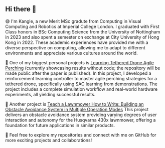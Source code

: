 ## Hi there 👋

<!--
**kyrran/kyrran** is a ✨ _special_ ✨ repository because its `README.md` (this file) appears on your GitHub profile.

Here are some ideas to get you started:

- 🔭 I’m currently working on ...
- 🌱 I’m currently learning ...
- 👯 I’m looking to collaborate on ...
- 🤔 I’m looking for help with ...
- 💬 Ask me about ...
- 📫 How to reach me: ...
- 😄 Pronouns: ...
- ⚡ Fun fact: ...
-->

😄 I'm Kangle, a new Merit MSc gradute from Computing in Visual Computing and Robotics at Imperial College London. I graduated with First Class honors in BSc Computing Science from the University of Nottingham in 2023 and also spent a semester on exchange at City University of Hong Kong in 2022. These academic experiences have provided me with a diverse perspective on computing, allowing me to adapt to different environments and appreciate various cultures around the world.


🔭 One of my biggest personal projects is [Learning Tethered Drone Agile Perching](https://github.com/kyrran/AerialRobotics_Display) (currently showcasing results without code; the repository will be made public after the paper is published). In this project, I developed a reinforcement learning controller to master agile perching strategies for a tethered drone, specifically using SAC learning from demonstrations. The project includes a complete simulation workflow and real-world hardware experiments, all yielding successful results.

🔭 Another project is [Teach a Lawnmower How to Write: Building an Obstacle Avoidance System in Multiple Operation Modes](https://github.com/kyrran/hrp) This project delivers an obstacle avoidance system providing varying degrees of user interaction and autonomy for the Husqvarna 430x lawnmower, offering a foundation for future applications in similar products.

👯 Feel free to explore my repositories and connect with me on GitHub for more exciting projects and collaborations!

